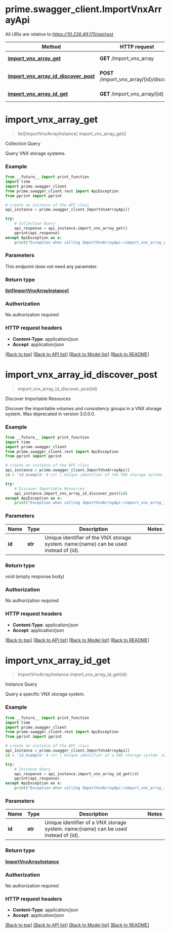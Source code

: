 # prime.swagger_client.ImportVnxArrayApi

All URIs are relative to *https://10.226.49.175/api/rest*

Method | HTTP request | Description
------------- | ------------- | -------------
[**import_vnx_array_get**](ImportVnxArrayApi.md#import_vnx_array_get) | **GET** /import_vnx_array | Collection Query
[**import_vnx_array_id_discover_post**](ImportVnxArrayApi.md#import_vnx_array_id_discover_post) | **POST** /import_vnx_array/{id}/discover | Discover Importable Resources
[**import_vnx_array_id_get**](ImportVnxArrayApi.md#import_vnx_array_id_get) | **GET** /import_vnx_array/{id} | Instance Query


# **import_vnx_array_get**
> list[ImportVnxArrayInstance] import_vnx_array_get()

Collection Query

Query VNX storage systems.

### Example
```python
from __future__ import print_function
import time
import prime.swagger_client
from prime.swagger_client.rest import ApiException
from pprint import pprint

# create an instance of the API class
api_instance = prime.swagger_client.ImportVnxArrayApi()

try:
    # Collection Query
    api_response = api_instance.import_vnx_array_get()
    pprint(api_response)
except ApiException as e:
    print("Exception when calling ImportVnxArrayApi->import_vnx_array_get: %s\n" % e)
```

### Parameters
This endpoint does not need any parameter.

### Return type

[**list[ImportVnxArrayInstance]**](ImportVnxArrayInstance.md)

### Authorization

No authorization required

### HTTP request headers

 - **Content-Type**: application/json
 - **Accept**: application/json

[[Back to top]](#) [[Back to API list]](../README.md#documentation-for-api-endpoints) [[Back to Model list]](../README.md#documentation-for-models) [[Back to README]](../README.md)

# **import_vnx_array_id_discover_post**
> import_vnx_array_id_discover_post(id)

Discover Importable Resources

Discover the importable volumes and consistency groups in a VNX storage system. Was deprecated in version 3.0.0.0.

### Example
```python
from __future__ import print_function
import time
import prime.swagger_client
from prime.swagger_client.rest import ApiException
from pprint import pprint

# create an instance of the API class
api_instance = prime.swagger_client.ImportVnxArrayApi()
id = 'id_example' # str | Unique identifier of the VNX storage system. name:{name} can be used instead of {id}.

try:
    # Discover Importable Resources
    api_instance.import_vnx_array_id_discover_post(id)
except ApiException as e:
    print("Exception when calling ImportVnxArrayApi->import_vnx_array_id_discover_post: %s\n" % e)
```

### Parameters

Name | Type | Description  | Notes
------------- | ------------- | ------------- | -------------
 **id** | **str**| Unique identifier of the VNX storage system. name:{name} can be used instead of {id}. | 

### Return type

void (empty response body)

### Authorization

No authorization required

### HTTP request headers

 - **Content-Type**: application/json
 - **Accept**: application/json

[[Back to top]](#) [[Back to API list]](../README.md#documentation-for-api-endpoints) [[Back to Model list]](../README.md#documentation-for-models) [[Back to README]](../README.md)

# **import_vnx_array_id_get**
> ImportVnxArrayInstance import_vnx_array_id_get(id)

Instance Query

Query a specific VNX storage system.

### Example
```python
from __future__ import print_function
import time
import prime.swagger_client
from prime.swagger_client.rest import ApiException
from pprint import pprint

# create an instance of the API class
api_instance = prime.swagger_client.ImportVnxArrayApi()
id = 'id_example' # str | Unique identifier of a VNX storage system. name:{name} can be used instead of {id}.

try:
    # Instance Query
    api_response = api_instance.import_vnx_array_id_get(id)
    pprint(api_response)
except ApiException as e:
    print("Exception when calling ImportVnxArrayApi->import_vnx_array_id_get: %s\n" % e)
```

### Parameters

Name | Type | Description  | Notes
------------- | ------------- | ------------- | -------------
 **id** | **str**| Unique identifier of a VNX storage system. name:{name} can be used instead of {id}. | 

### Return type

[**ImportVnxArrayInstance**](ImportVnxArrayInstance.md)

### Authorization

No authorization required

### HTTP request headers

 - **Content-Type**: application/json
 - **Accept**: application/json

[[Back to top]](#) [[Back to API list]](../README.md#documentation-for-api-endpoints) [[Back to Model list]](../README.md#documentation-for-models) [[Back to README]](../README.md)

